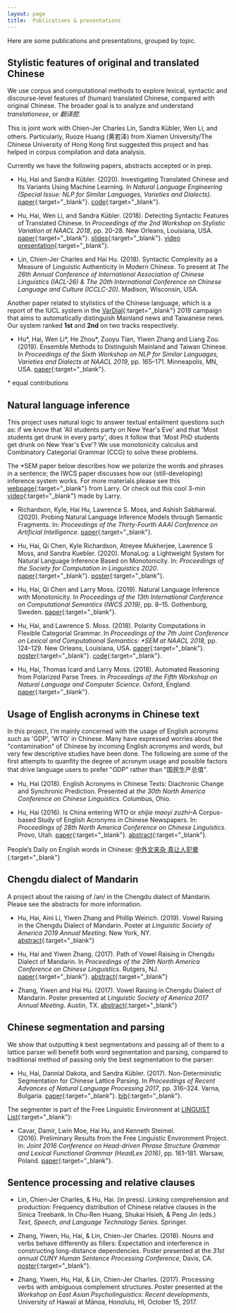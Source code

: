 ```yaml
---
layout: page
title:  Publications & presentations
---
```


Here are some publications and presentations, grouped by topic.

## Stylistic features of original and translated Chinese

We use corpus and computational methods to explore lexical, syntactic and discourse-level features of (human) translated Chinese, compared with original Chinese. The broader goal is to analyze and understand *translationese*, or *翻译腔*. 

This is joint work with Chien-Jer Charles Lin, Sandra Kübler, Wen Li, and others. Particularly, Ruoze Huang (黄若泽) from Xiamen University/The Chinese University of Hong Kong first suggested this project and has helped in corpus compilation and data analysis. 

Currently we have the following papers, abstracts accepted or in prep.

- Hu, Hai and Sandra Kübler. (2020). Investigating Translated Chinese and Its Variants Using Machine Learning. In *Natural Language Engineering (Special Issue: NLP for Similar Languages, Varieties and Dialects)*. [paper](http://dx.doi.org/10.1017/S1351324920000182){:target="_blank"}. [code](https://github.com/huhailinguist/translationese){:target="_blank"}.

- Hu, Hai, Wen Li, and Sandra Kübler. (2018). Detecting Syntactic Features of Translated Chinese. In *Proceedings of the 2nd Workshop on Stylistic Variation at NAACL 2018*, pp. 20-28. New Orleans, Louisiana, USA. [paper](http://www.aclweb.org/anthology/W18-1603){:target="_blank"}. [slides](https://huhailinguist.github.io/projects/presentation_naacl_workshop_final.pdf){:target="_blank"}. [video presentation](https://www.youtube.com/watch?v=Q1WgnwIvVZE){:target="_blank"}.

- Lin, Chien-Jer Charles and Hai Hu. (2018). Syntactic Complexity as a Measure of Linguistic Authenticity in Modern Chinese. To present at *The 26th Annual Conference of International Association of Chinese Linguistics (IACL-26) & The 20th International Conference on Chinese Language and Culture (ICCLC-20)*. Madison, Wisconsin, USA.

Another paper related to stylistics of the Chinese language, which is a report of the IUCL system in the [VarDial](https://sites.google.com/view/vardial2019/campaign?authuser=0){:target="_blank"} 2019 campaign that aims to automatically distinguish Mainland news and Taiwanese news. Our system ranked **1st** and **2nd** on two tracks respectively. 

- Hu\*, Hai, Wen Li\*, He Zhou\*, Zuoyu Tian, Yiwen Zhang and Liang Zou. (2019). Ensemble Methods to Distinguish Mainland and Taiwan Chinese. In *Proceedings of the Sixth Workshop on NLP for Similar Languages, Varieties and Dialects at NAACL 2019*, pp. 165–171. Minneapolis, MN, USA. [paper](http://web.science.mq.edu.au/~smalmasi/vardial6/pdf/W19-1417.pdf){:target="_blank"}.

\* equal contributions

## Natural language inference

This project uses natural logic to answer textual entailment questions such as: if we know that 'All students party on New Year's Eve' and that 'Most students get drunk in every party', does it follow that 'Most PhD students get drunk on New Year's Eve'? We use monotonicity calculus and Combinatory Categorial Grammar (CCG) to solve these problems. 

The \*SEM paper below describes how we polarize the words and phrases in a sentence; the IWCS paper discusses how our (still-developing) inference system works. For more materials please see this [webpage](https://logicforlanguage.blogspot.com/){:target="_blank"} from Larry. Or check out this cool 3-min [video](https://www.youtube.com/watch?v=-zBPHuBGZAE&feature=youtu.be){:target="_blank"} made by Larry.

- Richardson, Kyle, Hai Hu, Lawrence S. Moss, and Ashish Sabharwal. (2020). Probing Natural Language Inference Models through Semantic Fragments. In: *Proceedings of the Thirty-Fourth AAAI Conference on Artificial Intelligence*. [paper](https://arxiv.org/abs/1909.07521){:target="_blank"}.

- Hu, Hai, Qi Chen, Kyle Richardson, Atreyee Mukherjee, Lawrence S Moss, and Sandra Kuebler. (2020). MonaLog: a Lightweight System for Natural Language Inference Based on Monotonicity. In: *Proceedings of the Society for Computation in Linguistics 2020*. [paper](https://scholarworks.umass.edu/scil/vol3/iss1/31/){:target="_blank"}. [poster](https://huhailinguist.github.io/projects/monalog_poster.pdf){:target="_blank"}.

- Hu, Hai, Qi Chen and Larry Moss. (2019). Natural Language Inference with Monotonicity. In *Proceedings of the 13th International Conference on Computational Semantics (IWCS 2019)*, pp. 8–15. Gothenburg, Sweden. [paper](https://www.aclweb.org/anthology/W19-0502){:target="_blank"}.

- Hu, Hai, and Lawrence S. Moss. (2018). Polarity Computations in Flexible Categorial Grammar. In *Proceedings of the 7th Joint Conference on Lexical and Computational Semantics: \*SEM at NAACL 2018*, pp. 124–129. New Orleans, Louisiana, USA. [paper](http://aclweb.org/anthology/S18-2015){:target="_blank"}. [poster](https://huhailinguist.github.io/projects/starSemPoster.pdf){:target="_blank"}. [code](https://github.com/huhailinguist/ccg2mono){:target="_blank"}.

- Hu, Hai, Thomas Icard and Larry Moss. (2018). Automated Reasoning from Polarized Parse Trees. In *Proceedings of the Fifth Workshop on Natural Language and Computer Science*. Oxford, England. [paper](https://easychair.org/publications/preprint/xJmn){:target="_blank"}.

## Usage of English acronyms in Chinese text

In this project, I'm mainly concerned with the usage of English acronyms such as 'GDP', 'WTO' in Chinese. Many have expressed worries about the "contamination" of Chinese by incoming English acronyms and words, but very few descriptive studies have been done. The following are some of the first attempts to quanfity the degree of acronym usage and possible factors that drive language users to prefer "GDP" rather than "国民生产总值".

- Hu, Hai (2018). English Acronyms in Chinese Texts: Diachronic Change and Synchronic Prediction. Presented at *the 30th North America Conference on Chinese Linguistics*. Columbus, Ohio.

- Hu, Hai (2016). Is China entering WTO or *shijie maoyi zuzhi*–A Corpus-based Study of English Acronyms in Chinese Newspapers. In: *Proceedings of 28th North America Conference on Chinese Linguistics*. Provo, Utah. [paper](https://arxiv.org/abs/1711.06895){:target="_blank"}. [abstract](2016_naccl_abstract_hai-hu.pdf){:target="_blank"}.

People’s Daily on English words in Chinese: [中外文夹杂 真让人犯晕](http://paper.people.com.cn/rmrb/html/2017-03/20/nw.D110000renmrb_20170320_7-01.htm){:target="_blank"}

## Chengdu dialect of Mandarin

A project about the raising of /an/ in the Chengdu dialect of Mandarin. Please see the abstracts for more information. 

- Hu, Hai, Aini Li, Yiwen Zhang and Phillip Weirich. (2019). Vowel Raising in the Chengdu Dialect of Mandarin. Poster at *Linguistic Society of America 2019 Annual Meeting*. New York, NY. [abstract](https://www.linguisticsociety.org/abstract/vowel-raising-chengdu-dialect-mandarin-0){:target="_blank"}

- Hu, Hai and Yiwen Zhang. (2017). Path of Vowel Raising in Chengdu Dialect of Mandarin. In *Proceedings of the 29th North America Conference on Chinese Linguistics*. Rutgers, NJ. [paper](https://naccl.osu.edu/sites/naccl.osu.edu/files/29-Hu%26Zhang-p.481-498.pdf){:target="_blank"}. [abstract](NACCL29_Hu_IndianaUniv.pdf){:target="_blank"}

- Zhang, Yiwen and Hai Hu. (2017). Vowel Raising in Chengdu Dialect of Mandarin. Poster presented at *Linguistic Society of America 2017 Annual Meeting*. Austin, TX. [abstract](http://www.linguisticsociety.org/abstract/vowel-raising-chengdu-dialect-mandarin){:target="_blank"}

## Chinese segmentation and parsing

We show that outputting _k_ best segmentations and passing all of them to a lattice parser will benefit both word segmentation and parsing, compared to traditional method of passing only the best segmentation to the parser:

- Hu, Hai, Dannial Dakota, and Sandra Kübler. (2017). Non-Deterministic Segmentation for Chinese Lattice Parsing. In *Proceedings of Recent Advances of Natural Language Processing 2017*, pp. 316–324. Varna, Bulgaria. [paper](http://acl-bg.org/proceedings/2017/RANLP%202017/pdf/RANLP043.pdf){:target="_blank"}. [bib](ranlp2017.bib.txt){:target="_blank"}.

The segmenter is part of the Free Linguistic Environment at [LINGUIST List](https://www.linguistlist.org/){:target="_blank"}:

- Cavar, Damir, Lwin Moe, Hai Hu, and Kenneth Steimel. (2016). Preliminary Results from the Free Linguistic Environment Project. In: *Joint 2016 Conference on Head-driven Phrase Structure Grammar and Lexical Functional Grammar (HeadLex 2016)*, pp. 161–181. Warsaw, Poland. [paper](http://web.stanford.edu/group/cslipublications/cslipublications/HPSG/2016/headlex2016-cmhs.pdf){:target="_blank"}.

## Sentence processing and relative clauses

- Lin, Chien-Jer Charles, & Hu, Hai. (in press). Linking comprehension and production: Frequency distribution of Chinese relative clauses in the Sinica Treebank. In Chu-Ren Huang, Shukai Hsieh, & Peng Jin (eds.) *Text, Speech, and Language Technology Series*. Springer.

- Zhang, Yiwen, Hu, Hai, & Lin, Chien-Jer Charles. (2018). Nouns and verbs behave differently as fillers: Expectation and interference in constructing long-distance dependencies. Poster presented at the *31st annual CUNY Human Sentence Processing Conference*, Davis, CA. [poster](https://huhailinguist.github.io/projects/2018_zhang_hu_lin_cuny_poster_final.pdf){:target="_blank"}.

- Zhang, Yiwen, Hu, Hai, & Lin, Chien-Jer Charles. (2017). Processing verbs with ambiguous complement structures. Poster presented at the *Workshop on East Asian Psycholinguistics: Recent developments*, University of Hawaii at Mānoa, Honolulu, HI, October 15, 2017.
